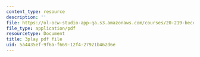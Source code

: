 ```yaml
---
content_type: resource
description: ''
file: https://ol-ocw-studio-app-qa.s3.amazonaws.com/courses/20-219-becoming-the-next-bill-nye-writing-and-hosting-the-educational-show-january-iap-2015/5a4435ef9f6af66912f427921b462d6e_VHyCh1mDneE.pdf
file_type: application/pdf
resourcetype: Document
title: 3play pdf file
uid: 5a4435ef-9f6a-f669-12f4-27921b462d6e
---
```


